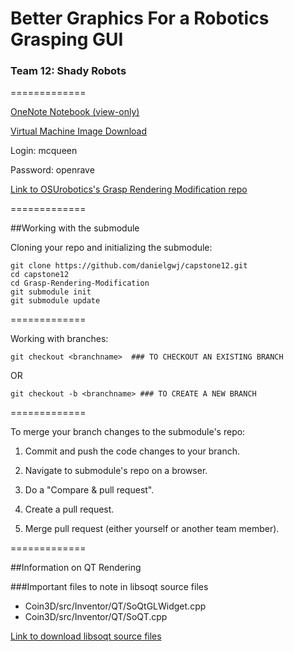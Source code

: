 # Better Graphics For a Robotics Grasping GUI
### Team 12: Shady Robots ###
=============

[OneNote Notebook (view-only)](https://1drv.ms/u/s!Av4EOp0PXBcCjGQ96cSX6slmyb54)

[Virtual Machine Image Download](https://drive.google.com/open?id=0BzM4_ayQHUjNdGZpY0NMV21KZm8)

Login: mcqueen

Password: openrave

[Link to OSUrobotics's Grasp Rendering Modification repo](https://github.com/OSUrobotics/Grasp-Rendering-Modification)

=============

##Working with the submodule

Cloning your repo and initializing the submodule:
```
git clone https://github.com/danielgwj/capstone12.git
cd capstone12
cd Grasp-Rendering-Modification
git submodule init
git submodule update
```
=============

Working with branches:
```
git checkout <branchname>  ### TO CHECKOUT AN EXISTING BRANCH
```
OR
```
git checkout -b <branchname> ### TO CREATE A NEW BRANCH
```

=============

To merge your branch changes to the submodule's repo:

1. Commit and push the code changes to your branch.

2. Navigate to submodule's repo on a browser.

3. Do a "Compare & pull request".

4. Create a pull request.

5. Merge pull request (either yourself or another team member).

=============

##Information on QT Rendering

###Important files to note in libsoqt source files
- Coin3D/src/Inventor/QT/SoQtGLWidget.cpp
- Coin3D/src/Inventor/QT/SoQT.cpp

[Link to download libsoqt source files](http://packages.ubuntu.com/trusty/libsoqt-dev-common)
